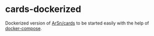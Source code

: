 # cards-dockerized

Dockerized version of [ArSn/cards](https://github.com/ArSn/cards) to be started easily with the help of [docker-compose](https://docs.docker.com/compose/).